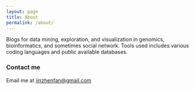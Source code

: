 ```yaml
---
layout: page
title: About
permalink: /about/
---
```


Blogs for data mining, exploration, and visualization in genomics, bioinformatics, and sometimes social network. 
Tools used includes various coding languages and public available databases.

### Contact me

Email me at [jinzhenfan@gmail.com](mailto:jinzhenfan@gmail.com)
